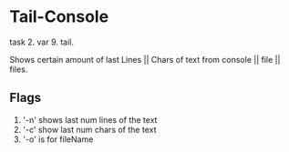 # Tail-Console
task 2. var 9. tail. 

Shows certain amount of last Lines || Chars  of text from console || file || files. 

## Flags
1. '-n' shows last num lines of the text
2. '-c' show last num chars of the text
3. '-o' is for fileName
